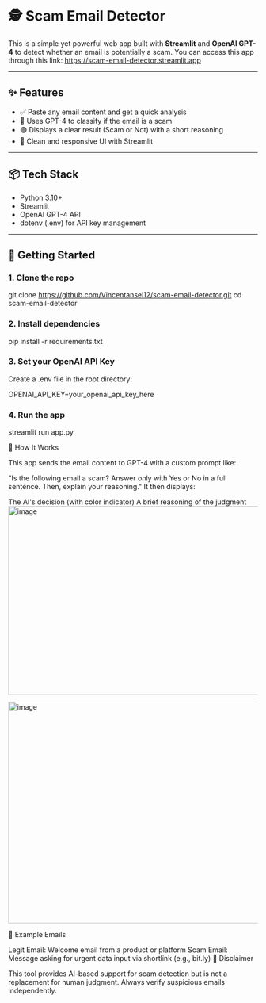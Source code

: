 # 🕵️ Scam Email Detector

This is a simple yet powerful web app built with **Streamlit** and **OpenAI GPT-4** to detect whether an email is potentially a scam. You can access this app through this link: 
https://scam-email-detector.streamlit.app

---

## ✨ Features

- ✅ Paste any email content and get a quick analysis
- 🤖 Uses GPT-4 to classify if the email is a scam
- 🟢 Displays a clear result (Scam or Not) with a short reasoning
- 🎨 Clean and responsive UI with Streamlit

---

## 📦 Tech Stack

- Python 3.10+
- Streamlit
- OpenAI GPT-4 API
- dotenv (.env) for API key management

---

## 🚀 Getting Started

### 1. Clone the repo

git clone https://github.com/Vincentansel12/scam-email-detector.git
cd scam-email-detector 

### 2. Install dependencies

pip install -r requirements.txt

### 3. Set your OpenAI API Key

Create a .env file in the root directory:

OPENAI_API_KEY=your_openai_api_key_here

### 4. Run the app

streamlit run app.py

🧠 How It Works

This app sends the email content to GPT-4 with a custom prompt like:

"Is the following email a scam? Answer only with Yes or No in a full sentence. Then, explain your reasoning."
It then displays:

The AI's decision (with color indicator)
A brief reasoning of the judgment
<img width="616" height="381" alt="image" src="https://github.com/user-attachments/assets/019f39d2-3b29-485a-a13e-8b3f249d64b9" />

<img width="591" height="447" alt="image" src="https://github.com/user-attachments/assets/5b620a44-4393-4b73-aafa-7705884967ec" />


🧪 Example Emails

Legit Email: Welcome email from a product or platform
Scam Email: Message asking for urgent data input via shortlink (e.g., bit.ly)
📌 Disclaimer

This tool provides AI-based support for scam detection but is not a replacement for human judgment. Always verify suspicious emails independently.
